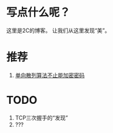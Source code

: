 # 写点什么呢？
这里是2C的博客。
让我们从这里发现“美”。
# 推荐
1. [单向散列算法不止能加密密码](https://github.com/iam2c/blog/blob/master/%E5%8D%95%E5%90%91%E6%95%A3%E5%88%97%E7%AE%97%E6%B3%95%E4%B8%8D%E6%AD%A2%E6%98%AF%E5%8A%A0%E5%AF%86%E5%AF%86%E7%A0%81.md)

# TODO
1. TCP三次握手的“发现”
2. ???

